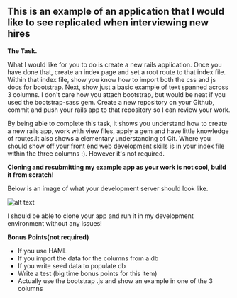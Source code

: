 This is an example of an application that I would like to see replicated when interviewing new hires
-------
**The Task.**

What I would like for you to do is create a new rails application. Once you have done that, create an index page and set a root route to that index file. Within that index file, show you know how to  import both the css and js docs for bootstrap. Next, show just a basic example of text spanned across 3 columns. I don't care how you attach bootstrap, but would be neat if you used the bootstrap-sass gem. Create a new repository on your Github, commit and push your rails app to that repository so I can review your work.

By being able to complete this task, it shows you understand how to create a new rails app, work with view files, apply a gem and have little knowledge of routes.It also shows a elementary understanding of Git.
Where you should show off your front end web development skills is in your index file within the three columns :). However it's not required.

**Cloning and resubmitting my example app as your work is not cool, build it from scratch!**

Below is an image of what your development server should look like.

![alt text](https://raw.githubusercontent.com/kingduggan1/example_app/master/app/assets/images/ExampleApp.png "Example Image")

I should be able to clone your app and run it in my development environment without any issues!

**Bonus Points(not required)**
- If you use HAML
- If you import the data for the columns from a db
- If you write seed data to populate db
- Write a test (big time bonus points for this item)
- Actually use the bootstrap .js and show an example in one of the 3 columns










